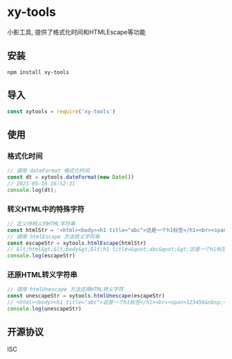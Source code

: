 # xy-tools

小影工具, 提供了格式化时间和HTMLEscape等功能

## 安装

```
npm install xy-tools
```

## 导入

```js
const xytools = require('xy-tools')
```

## 使用

### 格式化时间

```js
// 调用 dateFormat 格式化时间
const dt = xytools.dateFormat(new Date())
// 2023-05-16 16:52:31
console.log(dt);
```

### 转义HTML中的特殊字符

```js
// 定义待转义的HTML字符串
const htmlStr = '<html><body><h1 title="abc">这是一个h1标签</h1><br><span>123456&nbsp;</span></body></html>'
// 调用 htmlEscape 方法转义字符串
const escapeStr = xytools.htmlEscape(htmlStr)
// &lt;html&gt;&lt;body&gt;&lt;h1 title=&quot;abc&quot;&gt;这是一个h1标签&lt;/h1&gt;&lt;br&gt;&lt;span&gt;123456&amp;nbsp;&lt;/span&gt;&lt;/body&gt;&lt;/html&gt;
console.log(escapeStr)
```

### 还原HTML转义字符串

```js
// 调用 htmlUnescape 方法还原HTML转义字符
const unescapeStr = xytools.htmlUnescape(escapeStr)
// <html><body><h1 title="abc">这是一个h1标签</h1><br><span>123456&nbsp;</span></body></html>
console.log(unescapeStr)
```

## 开源协议

ISC

